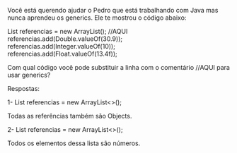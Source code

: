 Você está querendo ajudar o Pedro que está trabalhando com Java mas nunca aprendeu os generics. Ele te mostrou o código abaixo:

List referencias = new ArrayList(); //AQUI<br>
referencias.add(Double.valueOf(30.9));<br>
referencias.add(Integer.valueOf(10));<br>
referencias.add(Float.valueOf(13.4f));<br>

Com qual código você pode substituir a linha com o comentário //AQUI para usar generics?

Respostas:

1- List<Object> referencias = new ArrayList<>();


Todas as referências também são Objects.


2- List<Number> referencias = new ArrayList<>();


Todos os elementos dessa lista são números.